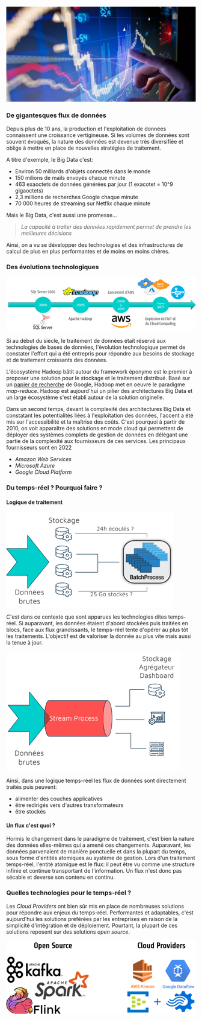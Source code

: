 <link rel="shortcut icon" type="image/x-icon" href="docs/assets/image/favicon.png">

![Presentation Image](docs/assets/image/front_image.png)

### De gigantesques flux de données 

Depuis plus de 10 ans, la production et l'exploitation de données connaissent une croissance vertigineuse. Si les volumes de données sont souvent évoqués, la nature des données est devenue très diversifiée et oblige à mettre en place de nouvelles stratégies de traitement.

A titre d'exemple, le Big Data c'est:
- Environ 50 milliards d'objets connectés dans le monde
- 150 milions de mails envoyés chaque minute
- 463 exaoctets de données générées par jour (1 exacotet = 10^9 gigaoctets)
- 2,3 millions de recherches Google chaque minute
- 70 000 heures de streaming sur Netflix chaque minute

Mais le Big Data, c'est aussi une promesse...

> *La capacité à traiter des données rapidement permet de prendre les meilleures décisions*

Ainsi, on a vu se développer des technologies et des infrastructures de calcul de plus en plus performantes et de moins en moins chères.


### Des évolutions technologiques

![Techno Timeline](docs/assets/image/timeline_techno.png)

Si au début du siècle, le traitement de données était réservé aux technologies de bases de données, l'évolution technologique permet de constater l'effort qui a été entrepris pour répondre aux besoins de stockage et de traitement croissants des données.

L'écosystème Hadoop bâtit autour du framework éponyme est le premier à proposer une solution pour le stockage et le traitement distribué. Basé sur un [papier de recherche](https://static.googleusercontent.com/media/research.google.com/fr//archive/mapreduce-osdi04.pdf) de Google, Hadoop met en oeuvre le paradigme *map-reduce*. Hadoop est aujourd'hui un pilier des architectures Big Data et un large écosystème s'est établi autour de la solution originelle. 

Dans un second temps, devant la complexité des architectures Big Data et constatant les potentialités liées à l'exploitation des données, l'accent a été mis sur l'accessibilité et la maîtrise des coûts. C'est pourquoi à partir de 2010, on voit apparaître des solutions en mode cloud qui permettent de déployer des systèmes complets de gestion de données en délégant une partie de la complexité aux fournisseurs de ces services. Les principaux fournisseurs sont en 2022 
- *Amazon Web Services*
- *Microsoft Azure*
- *Google Cloud Platform*

### Du temps-réel ? Pourquoi faire ?

#### Logique de traitement

![Batch Processing Example](docs/assets/image/batch_processing.png)

C'est dans ce contexte que sont apparues les technologies dites temps-réel. Si auparavant, les données étaient d'abord stockées puis traitées en blocs, face aux flux grandissants, le temps-réel tente d'opérer au plus tôt les traitements. L'objectif est de valoriser la donnée au plus vite mais aussi la tenue à jour. 

![Stream Processing Example](docs/assets/image/stream_processing.png)

Ainsi, dans une logique temps-réel les flux de données sont directement traités puis peuvent:
- alimenter des couches applicatives
- être redirigés vers d'autres transformateurs
- être stockés

#### Un flux c'est quoi ?

Hormis le changement dans le paradigme de traitement, c'est bien la nature des données elles-mêmes qui a amené ces changements. Auparavant, les données parvenaient de manière ponctuelle et dans la plupart du temps, sous forme d'entités atomiques au système de gestion. Lors d'un traitement temps-réel, l'entité atomique est le flux: il peut être vu comme une structure infinie et continue transportant de l'information. Un flux n'est donc pas sécable et deverse son contenu en continu. 

### Quelles technologies pour le temps-réel ? 

Les *Cloud Providers* ont bien sûr mis en place de nombreuses solutions pour répondre aux enjeux du temps-réel. Performantes et adaptables, c'est aujourd'hui les solutions préférées par les entreprises en raison de la simplicité d'intégration et de déploiement. Pourtant, la plupart de ces solutions reposent sur des solutions *open source*. 

![Stream Processing Technologies](docs/assets/image/technos_stream.png)
